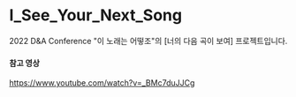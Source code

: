 # I_See_Your_Next_Song
2022 D&amp;A Conference "이 노래는 어떻조"의 [너의 다음 곡이 보여] 프로젝트입니다.

#### 참고 영상
https://www.youtube.com/watch?v=_BMc7duJJCg